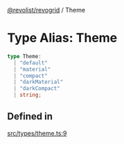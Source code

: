 [@revolist/revogrid](README.md) / Theme

# Type Alias: Theme

```ts
type Theme: 
  | "default"
  | "material"
  | "compact"
  | "darkMaterial"
  | "darkCompact"
  | string;
```

## Defined in

[src/types/theme.ts:9](https://github.com/revolist/revogrid/blob/7dbd661cfbca0ebdb4daac15bcf7a7879e23703b/src/types/theme.ts#L9)
